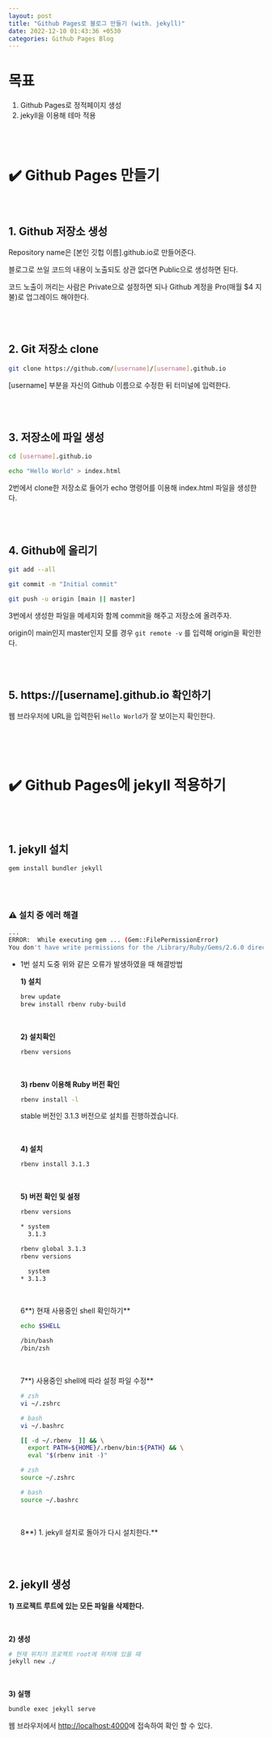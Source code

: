 ```yaml
---
layout: post
title: "Github Pages로 블로그 만들기 (with. jekyll)"
date: 2022-12-10 01:43:36 +0530
categories: Github Pages Blog
---
```


# 목표

1. Github Pages로 정적페이지 생성
2. jekyll을 이용해 테마 적용

<br>
<br>

# ✔️ Github Pages 만들기

<br>

## 1. Github 저장소 생성

Repository name은 [본인 깃헙 이름].github.io로 만들어준다.

블로그로 쓰일 코드의 내용이 노출되도 상관 없다면 Public으로 생성하면 된다.

코드 노출이 꺼리는 사람은 Private으로 설정하면 되나 Github 계정을 Pro(매월 $4 지불)로 업그레이드 해야한다.

<br>
<br>

## 2. Git 저장소 clone

```bash
git clone https://github.com/[username]/[username].github.io
```

[username] 부분을 자신의 Github 이름으로 수정한 뒤 터미널에 입력한다.

<br>
<br>

## 3. 저장소에 파일 생성

```bash
cd [username].github.io

echo "Hello World" > index.html
```

2번에서 clone한 저장소로 들어가 echo 명령어를 이용해 index.html 파일을 생성한다.

<br>
<br>

## 4. Github에 올리기

```bash
git add --all

git commit -m "Initial commit"

git push -u origin [main || master]
```

3번에서 생성한 파일을 메세지와 함께 commit을 해주고 저장소에 올려주자.

origin이 main인지 master인지 모를 경우 `git remote -v` 를 입력해 origin을 확인한다.

<br>
<br>

## 5. **https://[username].github.io 확인하기**

웹 브라우저에 URL을 입력한뒤 `Hello World`가 잘 보이는지 확인한다.

<br>
<br>
<br>

# ✔️ Github Pages에 jekyll 적용하기

<br>
<br>

## 1. jekyll 설치

```bash
gem install bundler jekyll
```

<br>
<br>

### ⚠️ 설치 중 에러 해결

```bash
...
ERROR:  While executing gem ... (Gem::FilePermissionError)
You don't have write permissions for the /Library/Ruby/Gems/2.6.0 directory
```

- 1번 설치 도중 위와 같은 오류가 발생하였을 때 해결방법
  <br>

  **1) 설치**

  ```bash
  brew update
  brew install rbenv ruby-build
  ```

  <br>

  **2) 설치확인**

  ```bash
  rbenv versions
  ```

  <br>

  **3) rbenv 이용해 Ruby 버전 확인**

  ```bash
  rbenv install -l
  ```

  stable 버전인 3.1.3 버전으로 설치를 진행하겠습니다.

  <br>

  **4) 설치**

  ```bash
  rbenv install 3.1.3
  ```

  <br>

  **5) 버전 확인 및 설정**

  ```bash
  rbenv versions

  * system
    3.1.3

  rbenv global 3.1.3
  rbenv versions

    system
  * 3.1.3
  ```

  <br>

  6**) 현재 사용중인 shell 확인하기**

  ```bash
  echo $SHELL

  /bin/bash
  /bin/zsh
  ```

  <br>

  7**) 사용중인 shell에 따라 설정 파일 수정**

  ```bash
  # zsh
  vi ~/.zshrc

  # bash
  vi ~/.bashrc
  ```

  ```bash
  [[ -d ~/.rbenv  ]] && \
    export PATH=${HOME}/.rbenv/bin:${PATH} && \
    eval "$(rbenv init -)"
  ```

  ```bash
  # zsh
  source ~/.zshrc

  # bash
  source ~/.bashrc
  ```

  <br>

  8**) 1. jekyll 설치로 돌아가 다시 설치한다.**

<br>
<br>

## 2. jekyll 생성

**1) 프로젝트 루트에 있는 모든 파일을 삭제한다.**

<br>

**2) 생성**

```bash
# 현재 위치가 프로젝트 root에 위치에 있을 때
jekyll new ./
```

<br>

**3) 실행**

```bash
bundle exec jekyll serve
```

웹 브라우저에서 [http://localhost:4000](http://localhost:4000)에 접속하여 확인 할 수 있다.
